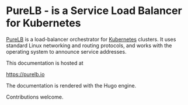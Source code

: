 # PureLB - is a Service Load Balancer for Kubernetes

[PureLB](https://purelb.io) is a load-balancer orchestrator for  [Kubernetes](https://kubernetes.io) clusters. It uses standard Linux networking and routing protocols, and works with the operating
system to announce service addresses.

This documentation is hosted at

https://purelb.io


The documentation is rendered with the Hugo engine.  

Contributions welcome.

